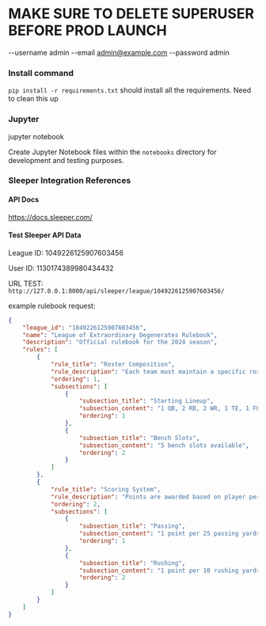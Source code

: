 # MAKE SURE TO DELETE SUPERUSER BEFORE PROD LAUNCH
--username admin 
--email admin@example.com
--password admin

### Install command 
`pip install -r requirements.txt` should install all the requirements. Need to clean this up

### Jupyter 
jupyter notebook

Create Jupyter Notebook files within the `notebooks` directory for development and testing purposes.


### Sleeper Integration References

#### API Docs
https://docs.sleeper.com/

#### Test Sleeper API Data
League ID: 1049226125907603456

User ID: 1130174389980434432

URL TEST: 
`http://127.0.0.1:8000/api/sleeper/league/1049226125907603456/`


example rulebook request:

```json
{
    "league_id": "1049226125907603456",
    "name": "League of Extraordinary Degenerates Rulebook",
    "description": "Official rulebook for the 2024 season",
    "rules": [
        {
            "rule_title": "Roster Composition",
            "rule_description": "Each team must maintain a specific roster structure.",
            "ordering": 1,
            "subsections": [
                {
                    "subsection_title": "Starting Lineup",
                    "subsection_content": "1 QB, 2 RB, 2 WR, 1 TE, 1 FLEX, 1 K, 1 DEF",
                    "ordering": 1
                },
                {
                    "subsection_title": "Bench Slots",
                    "subsection_content": "5 bench slots available",
                    "ordering": 2
                }
            ]
        },
        {
            "rule_title": "Scoring System",
            "rule_description": "Points are awarded based on player performance.",
            "ordering": 2,
            "subsections": [
                {
                    "subsection_title": "Passing",
                    "subsection_content": "1 point per 25 passing yards, 4 points per passing TD",
                    "ordering": 1
                },
                {
                    "subsection_title": "Rushing",
                    "subsection_content": "1 point per 10 rushing yards, 6 points per rushing TD",
                    "ordering": 2
                }
            ]
        }
    ]
}

